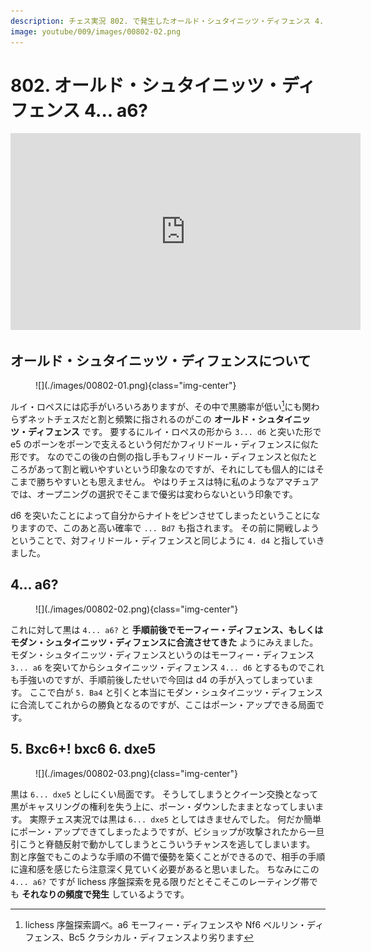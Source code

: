 ```yaml
---
description: チェス実況 802. で発生したオールド・シュタイニッツ・ディフェンス 4... a6? に関する考察です。
image: youtube/009/images/00802-02.png
---
```


# 802. オールド・シュタイニッツ・ディフェンス 4... a6?

<div class="text-center">
    <iframe width="560" height="315" src="https://www.youtube.com/embed/pBfUFSx-Rpk" title="YouTube video player" frameborder="0" allow="accelerometer; autoplay; clipboard-write; encrypted-media; gyroscope; picture-in-picture" allowfullscreen></iframe>
</div>

## オールド・シュタイニッツ・ディフェンスについて

<figure markdown>
  ![](./images/00802-01.png){class="img-center"}
</figure>

ルイ・ロペスには応手がいろいろありますが、その中で黒勝率が低い[^1]にも関わらずネットチェスだと割と頻繁に指されるのがこの
**オールド・シュタイニッツ・ディフェンス** です。
要するにルイ・ロペスの形から `3... d6` と突いた形で e5 のポーンをポーンで支えるという何だかフィリドール・ディフェンスに似た形です。
なのでこの後の白側の指し手もフィリドール・ディフェンスと似たところがあって割と戦いやすいという印象なのですが、それにしても個人的にはそこまで勝ちやすいとも思えません。
やはりチェスは特に私のようなアマチュアでは、オープニングの選択でそこまで優劣は変わらないという印象です。

d6 を突いたことによって自分からナイトをピンさせてしまったということになりますので、このあと高い確率で `... Bd7` も指されます。
その前に開戦しようということで、対フィリドール・ディフェンスと同じように `4. d4` と指していきました。

## 4... a6?

<figure markdown>
  ![](./images/00802-02.png){class="img-center"}
</figure>

これに対して黒は `4... a6?` と **手順前後でモーフィー・ディフェンス、もしくはモダン・シュタイニッツ・ディフェンスに合流させてきた** ようにみえました。
モダン・シュタイニッツ・ディフェンスというのはモーフィー・ディフェンス `3... a6` を突いてからシュタイニッツ・ディフェンス
`4... d6` とするものでこれも手強いのですが、手順前後したせいで今回は d4 の手が入ってしまっています。
ここで白が `5. Ba4` と引くと本当にモダン・シュタイニッツ・ディフェンスに合流してこれからの勝負となるのですが、ここはポーン・アップできる局面です。

## 5. Bxc6+! bxc6 6. dxe5

<figure markdown>
  ![](./images/00802-03.png){class="img-center"}
</figure>

黒は `6... dxe5` としにくい局面です。
そうしてしまうとクイーン交換となって黒がキャスリングの権利を失う上に、ポーン・ダウンしたままとなってしまいます。
実際チェス実況では黒は `6... dxe5` としてはきませんでした。
何だか簡単にポーン・アップできてしまったようですが、ビショップが攻撃されたから一旦引こうと脊髄反射で動かしてしまうとこういうチャンスを逃してしまいます。
割と序盤でもこのような手順の不備で優勢を築くことができるので、相手の手順に違和感を感じたら注意深く見ていく必要があると思いました。
ちなみにこの `4... a6?` ですが lichess 序盤探索を見る限りだとそこそこのレーティング帯でも **それなりの頻度で発生** しているようです。

[^1]: lichess 序盤探索調べ。a6 モーフィー・ディフェンスや Nf6 ベルリン・ディフェンス、Bc5 クラシカル・ディフェンスより劣ります